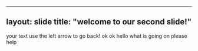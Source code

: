 
---
layout: slide
title: "welcome to our second slide!"
---
your text
use the left arrow to go back!
ok
ok
hello what is going on
please help

